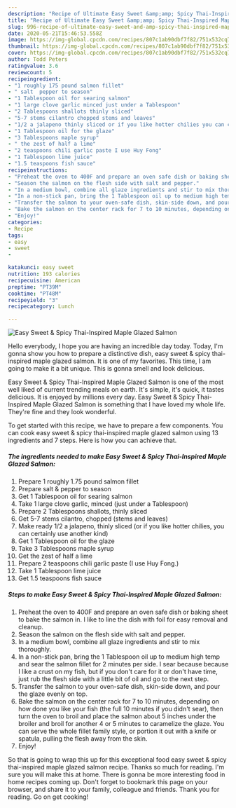 ```yaml
---
description: "Recipe of Ultimate Easy Sweet &amp;amp; Spicy Thai-Inspired Maple Glazed Salmon"
title: "Recipe of Ultimate Easy Sweet &amp;amp; Spicy Thai-Inspired Maple Glazed Salmon"
slug: 996-recipe-of-ultimate-easy-sweet-and-amp-spicy-thai-inspired-maple-glazed-salmon
date: 2020-05-21T15:46:53.558Z
image: https://img-global.cpcdn.com/recipes/807c1ab90dbf7f82/751x532cq70/easy-sweet-spicy-thai-inspired-maple-glazed-salmon-recipe-main-photo.jpg
thumbnail: https://img-global.cpcdn.com/recipes/807c1ab90dbf7f82/751x532cq70/easy-sweet-spicy-thai-inspired-maple-glazed-salmon-recipe-main-photo.jpg
cover: https://img-global.cpcdn.com/recipes/807c1ab90dbf7f82/751x532cq70/easy-sweet-spicy-thai-inspired-maple-glazed-salmon-recipe-main-photo.jpg
author: Todd Peters
ratingvalue: 3.6
reviewcount: 5
recipeingredient:
- "1 roughly 175 pound salmon fillet"
- " salt  pepper to season"
- "1 Tablespoon oil for searing salmon"
- "1 large clove garlic minced just under a Tablespoon"
- "2 Tablespoons shallots thinly sliced"
- "5-7 stems cilantro chopped stems and leaves"
- "1/2 a jalapeno thinly sliced or if you like hotter chilies you can certainly use another kind"
- "1 Tablespoon oil for the glaze"
- "3 Tablespoons maple syrup"
- " the zest of half a lime"
- "2 teaspoons chili garlic paste I use Huy Fong"
- "1 Tablespoon lime juice"
- "1.5 teaspoons fish sauce"
recipeinstructions:
- "Preheat the oven to 400F and prepare an oven safe dish or baking sheet to bake the salmon in. I like to line the dish with foil for easy removal and cleanup."
- "Season the salmon on the flesh side with salt and pepper."
- "In a medium bowl, combine all glaze ingredients and stir to mix thoroughly."
- "In a non-stick pan, bring the 1 Tablespoon oil up to medium high temp and sear the salmon fillet for 2 minutes per side. I sear because because I like a crust on my fish, but if you don&#39;t care for it or don&#39;t have time, just rub the flesh side with a little bit of oil and go to the next step."
- "Transfer the salmon to your oven-safe dish, skin-side down, and pour the glaze evenly on top."
- "Bake the salmon on the center rack for 7 to 10 minutes, depending on how done you like your fish (the full 10 minutes if you didn&#39;t sear), then turn the oven to broil and place the salmon about 5 inches under the broiler and broil for another 4 or 5 minutes to caramelize the glaze. You can serve the whole fillet family style, or portion it out with a knife or spatula, pulling the flesh away from the skin."
- "Enjoy!"
categories:
- Recipe
tags:
- easy
- sweet
- 

katakunci: easy sweet  
nutrition: 193 calories
recipecuisine: American
preptime: "PT39M"
cooktime: "PT48M"
recipeyield: "3"
recipecategory: Lunch

---
```



![Easy Sweet &amp; Spicy Thai-Inspired Maple Glazed Salmon](https://img-global.cpcdn.com/recipes/807c1ab90dbf7f82/751x532cq70/easy-sweet-spicy-thai-inspired-maple-glazed-salmon-recipe-main-photo.jpg)

Hello everybody, I hope you are having an incredible day today. Today, I'm gonna show you how to prepare a distinctive dish, easy sweet &amp; spicy thai-inspired maple glazed salmon. It is one of my favorites. This time, I am going to make it a bit unique. This is gonna smell and look delicious.

Easy Sweet &amp; Spicy Thai-Inspired Maple Glazed Salmon is one of the most well liked of current trending meals on earth. It's simple, it's quick, it tastes delicious. It is enjoyed by millions every day. Easy Sweet &amp; Spicy Thai-Inspired Maple Glazed Salmon is something that I have loved my whole life. They're fine and they look wonderful.




To get started with this recipe, we have to prepare a few components. You can cook easy sweet &amp; spicy thai-inspired maple glazed salmon using 13 ingredients and 7 steps. Here is how you can achieve that.

<!--inarticleads1-->

##### The ingredients needed to make Easy Sweet &amp; Spicy Thai-Inspired Maple Glazed Salmon:

1. Prepare 1 roughly 1.75 pound salmon fillet
1. Prepare  salt &amp; pepper to season
1. Get 1 Tablespoon oil for searing salmon
1. Take 1 large clove garlic, minced (just under a Tablespoon)
1. Prepare 2 Tablespoons shallots, thinly sliced
1. Get 5-7 stems cilantro, chopped (stems and leaves)
1. Make ready 1/2 a jalapeno, thinly sliced (or if you like hotter chilies, you can certainly use another kind)
1. Get 1 Tablespoon oil for the glaze
1. Take 3 Tablespoons maple syrup
1. Get  the zest of half a lime
1. Prepare 2 teaspoons chili garlic paste (I use Huy Fong.)
1. Take 1 Tablespoon lime juice
1. Get 1.5 teaspoons fish sauce




<!--inarticleads2-->

##### Steps to make Easy Sweet &amp; Spicy Thai-Inspired Maple Glazed Salmon:

1. Preheat the oven to 400F and prepare an oven safe dish or baking sheet to bake the salmon in. I like to line the dish with foil for easy removal and cleanup.
1. Season the salmon on the flesh side with salt and pepper.
1. In a medium bowl, combine all glaze ingredients and stir to mix thoroughly.
1. In a non-stick pan, bring the 1 Tablespoon oil up to medium high temp and sear the salmon fillet for 2 minutes per side. I sear because because I like a crust on my fish, but if you don&#39;t care for it or don&#39;t have time, just rub the flesh side with a little bit of oil and go to the next step.
1. Transfer the salmon to your oven-safe dish, skin-side down, and pour the glaze evenly on top.
1. Bake the salmon on the center rack for 7 to 10 minutes, depending on how done you like your fish (the full 10 minutes if you didn&#39;t sear), then turn the oven to broil and place the salmon about 5 inches under the broiler and broil for another 4 or 5 minutes to caramelize the glaze. You can serve the whole fillet family style, or portion it out with a knife or spatula, pulling the flesh away from the skin.
1. Enjoy!




So that is going to wrap this up for this exceptional food easy sweet &amp; spicy thai-inspired maple glazed salmon recipe. Thanks so much for reading. I'm sure you will make this at home. There is gonna be more interesting food in home recipes coming up. Don't forget to bookmark this page on your browser, and share it to your family, colleague and friends. Thank you for reading. Go on get cooking!
